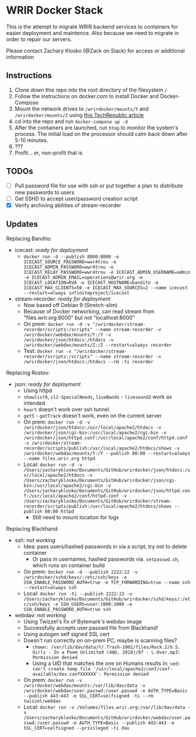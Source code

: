 # WRIR Docker Stack

This is the attempt to migrate WRIR backend services to containers for easier deployment and maintence. Also because we need to migrate in order to repair our servers.

Please contact Zachary Klosko (@Zack on Slack) for access or additional information

## Instructions

1. Clone down this repo into the root directory of the filesystem `/`
2. Follow the instructions on docker.com to install Docker and Docker-Compose
3. Mount the network drives to `/wrirdocker/mounts/Y` and `/wrirdocker/mounts/Z` using [this TechRepublic article](https://www.techrepublic.com/article/how-to-permanently-mount-a-windows-share-on-linux/)
4. cd into the repo and run `docker-compose up -d`
5. After the containers are launched, run `htop` to monitor the system's process. The initial load on the processor should calm back down after 5-10 minutes.
6. ???
7. Profit... er, non-profit that is

## TODOs

- [ ] Pull password file for use with ssh or put together a plan to distribute new passwords to users
- [ ] Get SSHD to accept user/password creation script
- [x] Verify archiving abilities of stream-recorder

## Updates

Replacing Bandito:

- icecast: *ready for deployment*
  - `docker run -d --publish 8000:8000 -e ICECAST_SOURCE_PASSWORD=wwr4trou -e ICECAST_ADMIN_PASSWORD=wwr4trou -e ICECAST_RELAY_PASSWORD=wwr4trou -e ICECAST_ADMIN_USERNAME=admin -e ICECAST_ADMIN_EMAIL=operations@wrir.org -e ICECAST_LOCATION=RVA -e ICECAST_HOSTNAME=bandito -e ICECAST_MAX_CLIENTS=50 -e ICECAST_MAX_SOURCES=2 --name icecast --restart=always infiniteproject/icecast`
- stream-recorder: *ready for deployment*
  - Now based off Debian 9 (Stretch-slim)
  - Because of Docker networking, can read stream from "files.wrir.org:8000" but not "localhost:8000"
  - On prem: `docker run -d -v "/wrirdocker/stream-recorder/scripts:/scripts" --name stream-recorder -v /wrirdocker/webdav/mounts/Y:/Y -v /wrirdocker/json/htdocs:/htdocs -v /wrirdocker/webdav/mounts/Z:/Z --restart=always recorder`
  - Test: `docker run -v "/wrirdocker/stream-recorder/scripts:/scripts" --name stream-recorder -v /wrirdocker/json/htdocs:/htdocs --rm -ti recorder`

Replacing Rostov:

- json: *ready for deployment*
  - Using httpd
  - `showlist9`, `sl2-SpecialNeeds`, `liveBands` - `livesound2` work as intended
  - `heart` doesn't work over ssh tunnel
  - `get5` - `getTrack` doesn't work, even on the current server
  - On prem: `docker run -d -v /wrirdocker/json/htdocs:/usr/local/apache2/htdocs -v /wrirdocker/json/cgi-bin:/usr/local/apache2/cgi-bin -v /wrirdocker/json/httpd.conf:/usr/local/apache2/conf/httpd.conf -v /wrirdocker/stream-recorder/scripts/publish:/usr/local/apache2/htdocs/shows -v /wrirdocker/webdav/mounts/Y:/Y --publish 80:80 --restart=always --name files.wrir.org httpd`
  - Local: `docker run -d -v /Users/zacharyklosko/Documents/GitHub/wrirdocker/json/htdocs:/usr/local/apache2/htdocs -v /Users/zacharyklosko/Documents/GitHub/wrirdocker/json/cgi-bin:/usr/local/apache2/cgi-bin -v /Users/zacharyklosko/Documents/GitHub/wrirdocker/json/httpd.conf:/usr/local/apache2/conf/httpd.conf -v /Users/zacharyklosko/Documents/GitHub/wrirdocker/stream-recorder/scripts/publish:/usr/local/apache2/htdocs/shows --publish 80:80 httpd`
    - Still need to mount location for logs

Replacing Blackhand:

- ssh: *not working*
  - Idea: pass users/hashed passwords in via a script, try not to delete container
    - Or pass in usernames, hashed passwords via. `setpasswd.sh`, which runs on container build
  - On prem: `docker run -d --publish 2222:22 -v /wrirdocker/sshd/keys/:/etc/ssh/keys -e SSH_ENABLE_PASSWORD_AUTH=true -e TCP_FORWARDING=true --name ssh --restart=always ssh`
  - Local: `docker run -ti --publish 2222:22 -v /Users/zacharyklosko/Documents/GitHub/wrirdocker/sshd/keys/:/etc/ssh/keys -e SSH_USERS=user:1000:1000 -e SSH_ENABLE_PASSWORD_AUTH=true ssh`
- webdav: *not working*
  - Using Twizzel's fix of Bytemark's webdav image
  - Successfully accepts user.passwd file from Blackhand!
  - Using autogen self signed SSL cert
  - Doesn't run correctly on on-prem PC; maybe is scanning files?
    - `chown: /var/lib/dav/data/Y/.Trash-1001/files/Rock.2/U.S. Girls - In a Poem Unlimited (4AD, 2018)/07 - L-Over.mp3: Permission denied`
    - Using a UID that matches the one on Humans results in: `sed: can't create temp file '/usr/local/apache2/conf/conf-available/dav.confXXXXXX': Permission denied`
  - On prem: `docker run -v /wrirdocker/webdav/mounts:/var/lib/dav/data -v /wrirdocker/webdav/user.passwd:/user.passwd -e AUTH_TYPE=Basic --publish 443:443 -e SSL_CERT=selfsigned -ti --rm twizzel/webdav`
  - Local: `docker run -v /Volumes/files.wrir.org:/var/lib/dav/data -v /Users/zacharyklosko/Documents/GitHub/wrirdocker/webdav/user.passwd:/user.passwd -e AUTH_TYPE=Basic --publish 443:443 -e SSL_CERT=selfsigned --privileged -ti dav`